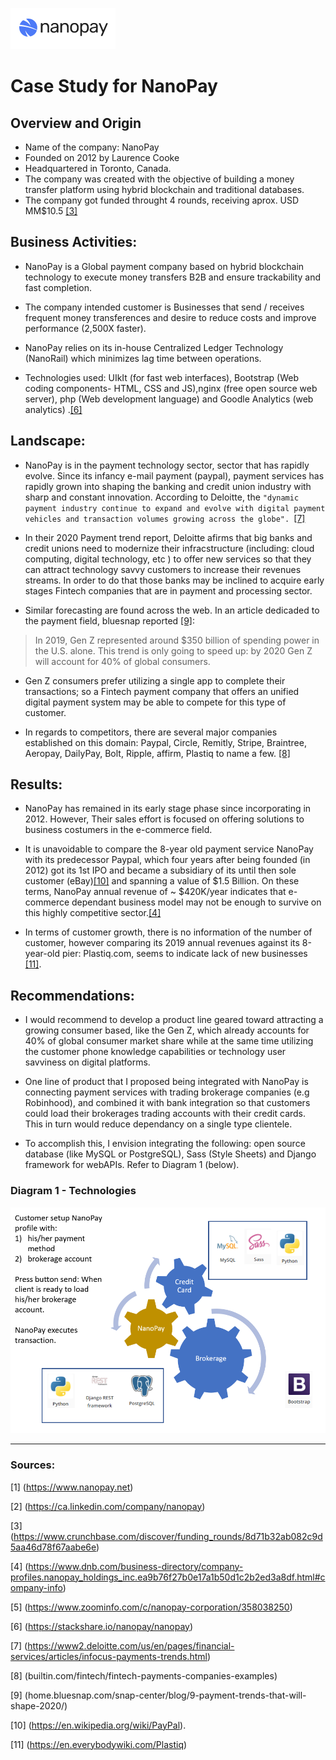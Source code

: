 ![NanoPay Logo](images/Nanopay.jpg)
# Case Study for NanoPay

## Overview and Origin

* Name of the company: NanoPay
* Founded on 2012 by Laurence Cooke 
* Headquartered in Toronto, Canada.
* The company was created with the objective of building a money transfer platform using hybrid blockchain and traditional databases.
* The company got funded throught 4 rounds, receiving aprox. USD MM$10.5 [[3]](https://www.crunchbase.com/discover/funding_rounds/8d71b32ab082c9d5aa46d78f67aabe6e)

## Business Activities:

* NanoPay is a Global payment company based on hybrid blockchain technology to execute
money transfers B2B and ensure trackability and fast completion.

* The company intended customer is Businesses that send / receives frequent money transferences and desire to reduce costs and improve performance (2,500X faster).

* NanoPay relies on its in-house Centralized Ledger Technology (NanoRail) which minimizes lag time between operations.

* Technologies used: UIkIt (for fast web interfaces), Bootstrap (Web coding components- HTML, CSS and JS),nginx (free open source web server), php (Web development language) and Goodle Analytics (web analytics) .[[6]](https://stackshare.io/nanopay/nanopay)

## Landscape:

* NanoPay is in the payment technology sector, sector that has rapidly evolve. Since its infancy e-mail payment (paypal), payment services has rapidly grown into shaping the banking and credit union industry with sharp and constant innovation. According to Deloitte, the `"dynamic payment industry continue to expand and evolve with digital payment vehicles and transaction volumes growing across the globe". `[[7]](https://www2.deloitte.com/us/en/pages/financial-services/articles/infocus-payments-trends.html)

* In their 2020 Payment trend report, Deloitte afirms that big banks and credit unions need to modernize their infracstructure (including: cloud computing, digital technology, etc ) to offer new services so that they can attract technology savvy customers to increase their revenues streams. In order to do that those banks may be inclined to acquire early stages Fintech companies that are in payment and processing sector.

* Similar forecasting are found across the web. In an article dedicaded to the payment field,  bluesnap reported [[9]](home.bluesnap.com/snap-center/blog/9-payment-trends-that-will-shape-2020/):

> In 2019, Gen Z represented around $350 billion of spending power in the U.S. alone. This trend is only going to speed up: by 2020 Gen Z will account for 40% of global consumers.

* Gen Z consumers prefer utilizing a single app to complete their transactions; so a Fintech payment company that offers an unified digital payment system may be able to compete for this type of customer.

* In regards to competitors, there are several major companies established on this domain: Paypal, Circle, Remitly, Stripe, Braintree, Aeropay, DailyPay, Bolt, Ripple, affirm, Plastiq to name a few.  [[8]](builtin.com/fintech/fintech-payments-companies-examples)

## Results:

* NanoPay has remained in its early stage phase since incorporating in 2012. However, Their sales effort is focused on offering solutions to business costumers in the e-commerce field.  

* It is unavoidable to compare the 8-year old payment service NanoPay with its predecessor Paypal, which four years after being founded (in 2012) got its 1st IPO and became a subsidiary of its until then sole customer (eBay)[[10]](https://en.wikipedia.org/wiki/PayPal) and spanning a value of $1.5 Billion. On these terms, NanoPay annual revenue of ~ $420K/year indicates that e-commerce dependant business model may not be enough to survive on this highly competitive sector.[[4]](https://www.dnb.com/business-directory/company-profiles.nanopay_holdings_inc.ea9b76f27b0e17a1b50d1c2b2ed3a8df.html#company-info)

* In terms of customer growth, there is no information of the number of customer, however comparing its 2019 annual revenues against its 8-year-old pier: Plastiq.com, seems to indicate lack of new businesses [[11]](https://en.everybodywiki.com/Plastiq).   

## Recommendations:

* I would recommend to develop a product line geared toward attracting a growing consumer based, like the Gen Z, which already accounts for 40% of global consumer market share while at the same time utilizing the customer phone knowledge capabilities or technology user savviness on digital platforms.

* One line of product that I proposed being integrated with NanoPay is connecting payment services with trading brokerage companies (e.g Robinhood), and combined it with bank integration so that customers could load their brokerages trading accounts with their credit cards. This in turn would reduce dependancy on a single type clientele. 

* To accomplish this, I envision integrating the following: open source database (like MySQL or PostgreSQL), Sass (Style Sheets) and Django framework for webAPIs. Refer to Diagram 1 (below).

### Diagram 1 - Technologies

![technologies](images/technoneeded.jpg)

_____

### Sources:
[1] (https://www.nanopay.net)

[2] (https://ca.linkedin.com/company/nanopay)

[3] (https://www.crunchbase.com/discover/funding_rounds/8d71b32ab082c9d5aa46d78f67aabe6e)

[4] (https://www.dnb.com/business-directory/company-profiles.nanopay_holdings_inc.ea9b76f27b0e17a1b50d1c2b2ed3a8df.html#company-info)

[5] (https://www.zoominfo.com/c/nanopay-corporation/358038250)

[6] (https://stackshare.io/nanopay/nanopay)

[7] (https://www2.deloitte.com/us/en/pages/financial-services/articles/infocus-payments-trends.html)

[8] (builtin.com/fintech/fintech-payments-companies-examples)

[9] (home.bluesnap.com/snap-center/blog/9-payment-trends-that-will-shape-2020/)

[10] (https://en.wikipedia.org/wiki/PayPal).

[11] (https://en.everybodywiki.com/Plastiq)







 